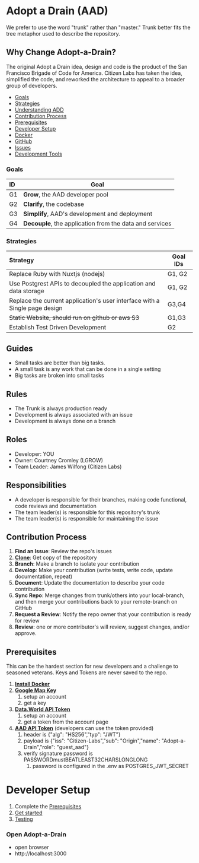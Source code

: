 # Adopt a Drain (AAD)

We prefer to use the word "trunk" rather than "master." Trunk better fits the tree metaphor used to describe the repository.

## Why Change Adopt-a-Drain?
The original Adopt a Drain idea, design and code is the product of the San Francisco Brigade of Code for America.
Citizen Labs has taken the idea, simplified the code, and reworked the architecture to appeal to a broader group of developers.

* [Goals](#goals)
* [Strategies](#strategies)
* [Understanding ADD](UNDERSTANDING-AAD.md)
* [Contribution Process](#contribution-process)
* [Prerequisites](#prerequisites)
* [Developer Setup](STARTUP.md)
* [Docker](DOCKER.md)
* [GitHub](GITHUB.md)
* [Issues](ISSUES.md)
* [Development Tools](TOOLS.md)

### Goals
| ID | Goal
| :------ | --------
| G1  | **Grow**, the AAD developer pool  |
| G2  | **Clarify**, the codebase  |
| G3  | **Simplify**, AAD's development and deployment  |
| G4  | **Decouple**, the application from the data and services  |

### Strategies   
| Strategy | Goal IDs
| :------ | --------
| Replace Ruby with Nuxtjs (nodejs) | G1, G2         
| Use Postgrest APIs to decoupled the application and data storage | G1, G2 |
| Replace the current application's user interface with a Single page design | G3,G4 |
| ~~Static Website, should run on github or aws S3~~  | G1,G3  |
| Establish Test Driven Development | G2 |

## Guides
* Small tasks are better than big tasks.
* A small task is any work that can be done in a single setting
* Big tasks are broken into small tasks

## Rules
* The Trunk is always production ready
* Development is always associated with an issue
* Development is always done on a branch

## Roles
* Developer: YOU
* Owner: Courtney Cromley (LGROW)
* Team Leader: James Wilfong (Citizen Labs)

## Responsibilities
* A developer is responsible for their branches, making code functional, code reviews and documentation
* The team leader(s) is responsible for this repository's trunk
* The team leader(s) is responsible for maintaining the issue

## Contribution Process
1. **Find an Issue**: Review the repo's issues
1. [**Clone**](STARTUP.md#manual-setup): Get copy of the repository
1. **Branch**: Make a branch to isolate your contribution
1. **Develop**: Make your contribution (write tests, write code, update documentation, repeat)
1. **Document**: Update the documentation to describe your code contribution
1. **Sync Repo**: Merge changes from trunk/others into your local-branch, and then merge your contributions back to your remote-branch on GitHub
1. **Request a Review**: Notify the repo owner that your contribution is ready for review
1. **Review**: one or more contributor's will review, suggest changes, and/or approve.

## Prerequisites
This can be the hardest section for new developers and a challenge to seasoned veterans.
Keys and Tokens are never saved to the repo.
1. **[Install Docker](https://www.docker.com)**
1.  **[Google Map Key](https://developers.google.com/maps/documentation/javascript/get-api-key)**
    1. setup an account
    1. get a key
1. **[Data.World API Token](https://data.world)**
    1. setup an account
    1. get a token from the account page
1. **[AAD API Token](https://jwt.io)** (developers can use the token provided)
    1. header is {"alg": "HS256","typ": "JWT"}
    1. payload is {"iss": "Citizen-Labs","sub": "Origin","name": "Adopt-a-Drain","role": "guest_aad"}
    1. verify signature password is PASSWORDmustBEATLEAST32CHARSLONGLONG
        1. password is configured in the .env as POSTGRES_JWT_SECRET

# Developer Setup
1. Complete the [Prerequisites](#prerequisites)
1. [Get started](STARTUP.md)
1. [Testing](#TESTING.md)

### Open Adopt-a-Drain
* open browser
* http://localhost:3000
